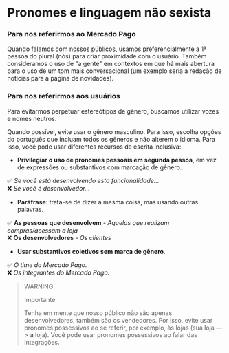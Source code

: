 # Pronomes e linguagem não sexista

### Para nos referirmos ao Mercado Pago
Quando falamos com nossos públicos, usamos preferencialmente a 1ª pessoa do plural (nós) para criar proximidade com o usuário. Também consideramos o uso de "a gente" em contextos em que há mais abertura para o uso de um tom mais conversacional (um exemplo seria a redação de notícias para a página de novidades).

### Para nos referirmos aos usuários

Para evitarmos perpetuar estereótipos de gênero, buscamos utilizar vozes e nomes neutros.

Quando possível, evite usar o gênero masculino. Para isso, escolha opções do português que incluam todos os gêneros e não alterem o idioma. Para isso, você pode usar diferentes recursos de escrita inclusiva:  

- **Privilegiar o uso de pronomes pessoais em segunda pessoa**, em vez de expressões ou substantivos com marcação de gênero. <br>

✅ *Se você está desenvolvendo esta funcionalidade…* <br>
❌ *Se você é desenvolvedor...*

- **Paráfrase**: trata-se de dizer a mesma coisa, mas usando outras palavras. <br>

✅ **As pessoas que desenvolvem** *- Aquelas que realizam compras/acessam a loja* <br>
❌ **Os desenvolvedores**  *- Os clientes*

- **Usar substantivos coletivos sem marca de gênero**. <br>

✅ *O time da Mercado Pago.* <br>
❌ *Os integrantes do Mercado Pago.*

> WARNING
>
> Importante
>
> Tenha em mente que nosso público não são apenas desenvolvedores, também são os vendedores. Por isso, evite usar pronomes possessivos ao se referir, por exemplo, às lojas (sua loja —> **a** loja). Você pode usar pronomes possessivos ao falar das integrações.

